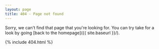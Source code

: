 ```yaml
---
layout: page
title: 404 - Page not found
---
```


<script>
    var url = window.location.href;
    
    var subDirs = [
                    "{{ site.url }}/tags"
                    //"{{ site.url }}/FamilyTree"
                ];
                
    for (i = 0; i < subDirs.length; i++) {
        subDir = subDirs[i];
        
        var isTagSubdirectory = url.search(subDir);
        
        if (isTagSubdirectory > -1) {
            window.location.replace(subDir.concat("/404.html"));
        }
    }
</script>

Sorry, we can't find that page that you're looking for. You can try take for a look by going [back to the homepage]({{ site.baseurl }}/).

{% include 404.html %}
